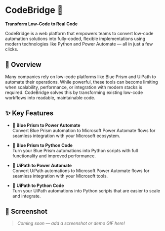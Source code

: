 # CodeBridge 🧩

**Transform Low-Code to Real Code**

CodeBridge is a web platform that empowers teams to convert low-code automation solutions into fully-coded, flexible implementations using modern technologies like Python and Power Automate — all in just a few clicks.

## 🚀 Overview

Many companies rely on low-code platforms like Blue Prism and UiPath to automate their operations. While powerful, these tools can become limiting when scalability, performance, or integration with modern stacks is required. CodeBridge solves this by transforming existing low-code workflows into readable, maintainable code.

## ✨ Key Features

- 🔁 **Blue Prism to Power Automate**  
  Convert Blue Prism automation to Microsoft Power Automate flows for seamless integration with your Microsoft ecosystem.

- 🐍 **Blue Prism to Python Code**  
  Turn your Blue Prism automations into Python scripts with full functionality and improved performance.

- 🔄 **UiPath to Power Automate**  
  Convert UiPath automations to Microsoft Power Automate flows for seamless integration with your Microsoft tools.

- 🐍 **UiPath to Python Code**  
  Turn your UiPath automations into Python scripts that are easier to scale and integrate.

## 📸 Screenshot

> _Coming soon — add a screenshot or demo GIF here!_
